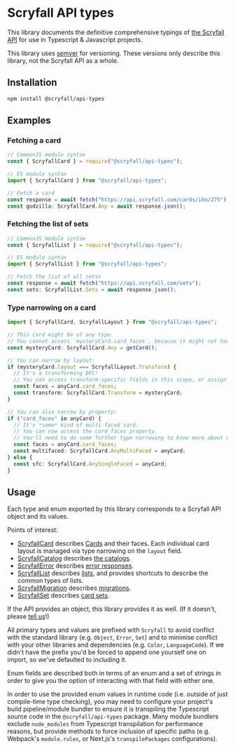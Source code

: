 # Scryfall API types

This library documents the definitive comprehensive typings of [the Scryfall API][api] for use in Typescript & Javascript projects.

This library uses [semver] for versioning. These versions only describe this library, not the Scryfall API as a whole.

## Installation

```bash
npm install @scryfall/api-types
```

## Examples

### Fetching a card

```ts
// CommonJS module syntax
const { ScryfallCard } = require("@scryfall/api-types");

// ES module syntax
import { ScryfallCard } from "@scryfall/api-types";

// Fetch a card
const response = await fetch("https://api.scryfall.com/cards/iko/275");
const godzilla: ScryfallCard.Any = await response.json();
```

### Fetching the list of sets

```ts
// CommonJS module syntax
const { ScryfallList } = require("@scryfall/api-types");

// ES module syntax
import { ScryfallList } from "@scryfall/api-types";

// Fetch the list of all setss
const response = await fetch("https://api.scryfall.com/sets");
const sets: ScryfallList.Sets = await response.json();
```

### Type narrowing on a card

```ts
import { ScryfallCard, ScryfallLayout } from "@scryfall/api-types";

// This card might be of any type.
// You cannot access `mysteryCard.card_faces`, because it might not have that property.
const mysteryCard: ScryfallCard.Any = getCard();

// You can narrow by layout:
if (mysteryCard.layout === ScryfallLayout.Transform) {
  // It's a transforming DFC!
  // You can access transform-specific fields in this scope, or assign it to a variable.
  const faces = anyCard.card_faces;
  const transform: ScryfallCard.Transform = mysteryCard;
}

// You can also narrow by property:
if ("card_faces" in anyCard) {
  // It's *some* kind of multi-faced card.
  // You can now access the card_faces property.
  // You'll need to do some further type narrowing to know more about what's in the card.
  const faces = anyCard.card_faces;
  const multifaced: ScryfallCard.AnyMultiFaced = anyCard;
} else {
  const sfc: ScryfallCard.AnySingleFaced = anyCard;
}
```

## Usage

Each type and enum exported by this library corresponds to a Scryfall API object and its values.

Points of interest:

- [ScryfallCard](src/objects/Card/Card.ts) describes [Cards](https://scryfall.com/docs/api/cards) and their faces. Each individual card layout is managed via type narrowing on the `layout` field.
- [ScryfallCatalog](src/objects/Catalog/Catalog.ts) describes [the catalogs](https://scryfall.com/docs/api/catalogs).
- [ScryfallError](src/objects/Error/Error.ts) describes [error responses](https://scryfall.com/docs/api/errors).
- [ScryfallList](src/objects/List/List.ts) describes [lists](https://scryfall.com/docs/api/lists), and provides shortcuts to describe the common types of lists.
- [ScryfallMigration](src/objects/Migration/Migration.ts) describes [migrations](https://scryfall.com/docs/api/migrations).
- [ScryfallSet](src/objects/Set/Set.ts) describes [card sets](https://scryfall.com/docs/api/sets).

If the API provides an object, this library provides it as well. (If it doesn't, please [tell us][issues]!)

All primary types and values are prefixed with `Scryfall` to avoid conflict with the standard library (e.g. `Object`, `Error`, `Set`) and to minimise conflict with your other libraries and dependencies (e.g. `Color`, `LanguageCode`). If we didn't have the prefix you'd be forced to append one yourself one on import, so we've defaulted to including it.

Enum fields are described both in terms of an enum and a set of strings in order to give you the option of interacting with that field with either one.

In order to use the provided enum values in runtime code (i.e. outside of just compile-time type checking), you may need to configure your project's build pipeline/module bundler to ensure it is transpiling the Typescript source code in the `@scryfall/api-types` package. Many module bundlers exclude `node_modules` from Typescript transpilation for performance reasons, but provide methods to force inclusion of specific paths (e.g. Webpack's `module.rules`, or Next.js's `transpilePackages` configurations).

[semver]: https://semver.org/
[api]: https://scryfall.com/docs/api
[issues]: https://github.com/scryfall/api-types/issues
